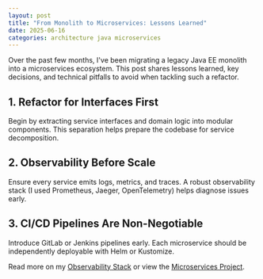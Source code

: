 ```yaml
---
layout: post
title: "From Monolith to Microservices: Lessons Learned"
date: 2025-06-16
categories: architecture java microservices
---
```


<p>Over the past few months, I've been migrating a legacy Java EE monolith into a microservices ecosystem. This post shares lessons learned, key decisions, and technical pitfalls to avoid when tackling such a refactor.</p>

<h2>1. Refactor for Interfaces First</h2>
<p>Begin by extracting service interfaces and domain logic into modular components. This separation helps prepare the codebase for service decomposition.</p>

<h2>2. Observability Before Scale</h2>
<p>Ensure every service emits logs, metrics, and traces. A robust observability stack (I used Prometheus, Jaeger, OpenTelemetry) helps diagnose issues early.</p>

<h2>3. CI/CD Pipelines Are Non-Negotiable</h2>
<p>Introduce GitLab or Jenkins pipelines early. Each microservice should be independently deployable with Helm or Kustomize.</p>

<p>Read more on my <a href="/projects/observability-stack/">Observability Stack</a> or view the <a href="/projects/twitter-clone/">Microservices Project</a>.</p>
